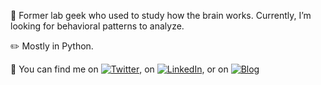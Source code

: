 
<!--
**soyhyoj/soyhyoj** is a ✨ _special_ ✨ repository because its `README.md` (this file) appears on your GitHub profile.-->

🔭 Former lab geek who used to study how the brain works. Currently, I’m looking for behavioral patterns to analyze.

:pencil2: Mostly in Python.

💬 You can find me on [![Twitter][1.1]][1], on [![LinkedIn][2.1]][2], or on [![Blog][3.1]][3]

<!-- icons without padding -->

[1.1]: http://i.imgur.com/wWzX9uB.png (Twitter)
[2.1]: https://raw.githubusercontent.com/MartinHeinz/MartinHeinz/master/linkedin-3-16.png (LinkedIn)
[3.1]: http://i.imgur.com/9I6NRUm.png (Blog)

<!-- Links to your social media accounts -->

[1]: https://twitter.com/_soyhyoj
[2]: https://www.linkedin.com/in/soyhyoj
[3]: https://soyhyoj.github.io

